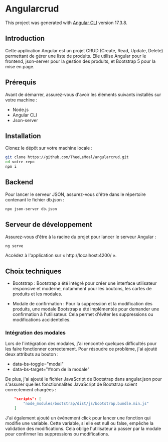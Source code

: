# Angularcrud

This project was generated with [Angular CLI](https://github.com/angular/angular-cli) version 17.3.8.

## Introduction

Cette application Angular est un projet CRUD (Create, Read, Update, Delete) permettant de gérer une liste de produits. Elle utilise Angular pour le frontend, json-server pour la gestion des produits, et Bootstrap 5 pour la mise en page.

## Prérequis

Avant de démarrer, assurez-vous d'avoir les éléments suivants installés sur votre machine :

- Node.js
- Angular CLI 
- Json-server

## Installation

Clonez le dépôt sur votre machine locale :

```bash
git clone https://github.com/TheoLeMoal/angularcrud.git
cd votre-repo
npm i
```

## Backend 

Pour lancer le serveur JSON, assurez-vous d'être dans le répertoire contenant le fichier db.json :

```bash
npx json-server db.json
```

## Serveur de développement
Assurez-vous d'être à la racine du projet pour lancer le serveur Angular :

```bash
ng serve
```
Accédez à l'application sur « http://localhost:4200/ ».

## Choix techniques

- Bootstrap : Bootstrap a été intégré pour créer une interface utilisateur responsive et moderne, notamment pour les boutons, les cartes de produits et les modales.

- Modale de confirmation : Pour la suppression et la modification des produits, une modale Bootstrap a été implémentée pour demander une confirmation à l'utilisateur. Cela permet d'éviter les suppressions ou modifications accidentelles.

### Intégration des modales

Lors de l'intégration des modales, j'ai rencontré quelques difficultés pour les faire fonctionner correctement. Pour résoudre ce problème, j'ai ajouté deux attributs au bouton :

- data-bs-toggle="modal"
- data-bs-target="#nom de la modale"

De plus, j'ai ajouté le fichier JavaScript de Bootstrap dans angular.json pour s'assurer que les fonctionnalités JavaScript de Bootstrap soient correctement chargées :

```json
    "scripts": [
        "node_modules/bootstrap/dist/js/bootstrap.bundle.min.js"
    ]
```
J'ai également ajouté un événement click pour lancer une fonction qui modifie une variable. Cette variable, si elle est null ou false, empêche la validation des modifications. Cela oblige l'utilisateur à passer par la modale pour confirmer les suppressions ou modifications.